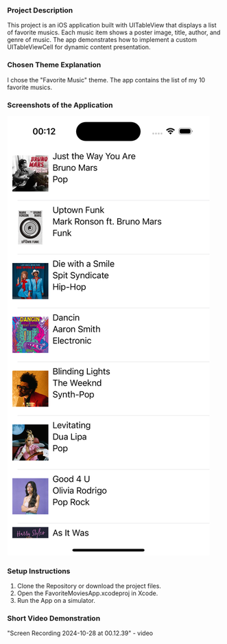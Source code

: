 ### Project Description

This project is an iOS application built with UITableView that displays a list of favorite musics. Each music item shows a poster image, title, author, and genre of music. The app demonstrates how to implement a custom UITableViewCell for dynamic content presentation.

### Chosen Theme Explanation

I chose the "Favorite Music" theme. The app contains the list of my 10 favorite musics.

### Screenshots of the Application
![alt text](<Screenshot - iPhone 15 Pro - 2024-10-28 at 00.12.18.png>)


### Setup Instructions

1. Clone the Repository or download the project files. 
2. Open the FavoriteMoviesApp.xcodeproj in Xcode. 
3. Run the App on a simulator. 

### Short Video Demonstration
"Screen Recording 2024-10-28 at 00.12.39" - video
